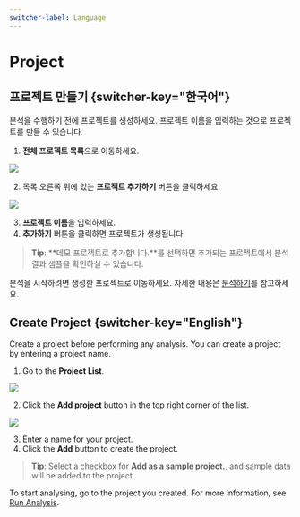 ```yaml
---
switcher-label: Language
---
```


# Project


## 프로젝트 만들기 {switcher-key="한국어"}

분석을 수행하기 전에 프로젝트를 생성하세요. 프로젝트 이름을 입력하는 것으로 프로젝트를 만들 수 있습니다.

1. **전체 프로젝트 목록**으로 이동하세요.

<img src="프로젝트목록00.png" />

2. 목록 오른쪽 위에 있는 **프로젝트 추가하기** 버튼을 클릭하세요.

<img src="프로젝트추가.png" />

3. **프로젝트 이름**을 입력하세요. 
4. **추가하기** 버튼을 클릭하면 프로젝트가 생성됩니다.

 > **Tip**: **데모 프로젝트로 추가합니다.**를 선택하면 추가되는 프로젝트에서 분석 결과 샘플을 확인하실 수 있습니다.

분석을 시작하려면 생성한 프로젝트로 이동하세요. 자세한 내용은 [분석하기](Run-Analysis.md)를 참고하세요.

## Create Project {switcher-key="English"}

Create a project before performing any analysis. You can create a project by entering a project name.

1. Go to the **Project List**.

<img src="projList00.png" />

2. Click the **Add project** button in the top right corner of the list.

<img src="addProj.png" />

3. Enter a name for your project.
4. Click the **Add** button to create the project.

 > **Tip**: Select a checkbox for **Add as a sample project.**, and sample data will be added to the project.

To start analysing, go to the project you created. For more information, see [Run Analysis](Run-Analysis.md).
